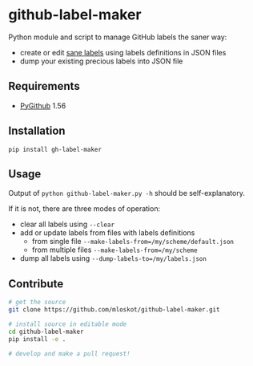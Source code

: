 # github-label-maker

Python module and script to manage GitHub labels the saner way:

* create or edit [sane labels](https://medium.com/@dave_lunny/sane-github-labels-c5d2e6004b63) using labels definitions in JSON files
* dump your existing precious labels into JSON file

## Requirements

* [PyGithub](https://github.com/PyGithub/PyGithub) 1.56

## Installation

`pip install gh-label-maker`

## Usage

Output of `python github-label-maker.py -h` should be self-explanatory.

If it is not, there are three modes of operation:

* clear all labels using `--clear`
* add or update labels from files with labels definitions
  * from single file `--make-labels-from=/my/scheme/default.json`
  * from multiple files `--make-labels-from=/my/scheme`
* dump all labels using `--dump-labels-to=/my/labels.json`

## Contribute

```bash
# get the source
git clone https://github.com/mloskot/github-label-maker.git

# install source in editable mode 
cd github-label-maker
pip install -e .

# develop and make a pull request!
```
